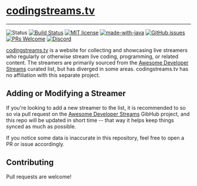 # [codingstreams.tv](https://codingstreams.tv)

-----------------------------
![Status](https://img.shields.io/badge/Status-Experimental-important)
[![Build Status](https://travis-ci.org/Seputaes/codingstreams.tv.svg?branch=master)](https://travis-ci.org/Seputaes/codingstreams.tv)
[![MIT license](https://img.shields.io/badge/License-MIT-blue.svg)](https://seputaes.mit-license.org/)
[![made-with-java](https://img.shields.io/badge/Made%20with-Java-1f425f.svg)](https://en.wikipedia.org/wiki/Java_%28programming_language%29)
[![GitHub issues](https://img.shields.io/github/issues/Seputaes/codingstreams.tv.svg)](https://GitHub.com/seputaes/codingstreams.tv/issues/)
[![PRs Welcome](https://img.shields.io/badge/PRs-welcome-brightgreen.svg?style=flat)](http://makeapullrequest.com)
[![Discord](https://img.shields.io/discord/481539443170344961?logo=discord&label=Discord)](https://sep.gg/discord)


[codingstreams.tv](https://codingstreams.tv) is a website for collecting and showcasing live streamers
who regularly or otherwise stream live coding, programming, or related content. The streamers are primarily
sourced from the [Awesome Developer Streams](https://github.com/bnb/awesome-developer-streams) curated list,
but has diverged in some areas. codingstreams.tv has no affiliation with this separate project.

## Adding or Modifying a Streamer

If you're looking to add a new streamer to the list, it is recommended to so so via pull request on the 
[Awesome Developer Streams](https://github.com/bnb/awesome-developer-streams) GibHub project, and this repo
will be updated in short time -- that way it helps keep things synced as much as possible.

If you notice some data is inaccurate in this repository, feel free to open a PR or issue accordingly.

## Contributing

Pull requests are welcome!